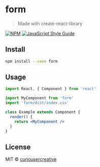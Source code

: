 # form

> Made with create-react-library

[![NPM](https://img.shields.io/npm/v/form.svg)](https://www.npmjs.com/package/form) [![JavaScript Style Guide](https://img.shields.io/badge/code_style-standard-brightgreen.svg)](https://standardjs.com)

## Install

```bash
npm install --save form
```

## Usage

```jsx
import React, { Component } from 'react'

import MyComponent from 'form'
import 'form/dist/index.css'

class Example extends Component {
  render() {
    return <MyComponent />
  }
}
```

## License

MIT © [curiousercreative](https://github.com/curiousercreative)
